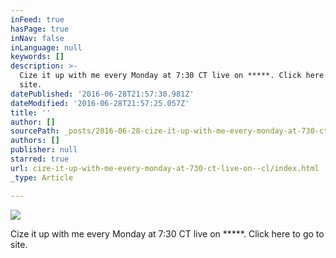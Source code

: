 ```yaml
---
inFeed: true
hasPage: true
inNav: false
inLanguage: null
keywords: []
description: >-
  Cize it up with me every Monday at 7:30 CT live on *****. Click here to go to
  site. 
datePublished: '2016-06-28T21:57:30.981Z'
dateModified: '2016-06-28T21:57:25.057Z'
title: ''
author: []
sourcePath: _posts/2016-06-28-cize-it-up-with-me-every-monday-at-730-ct-live-on--cl.md
authors: []
publisher: null
starred: true
url: cize-it-up-with-me-every-monday-at-730-ct-live-on--cl/index.html
_type: Article

---
```

![](https://the-grid-user-content.s3-us-west-2.amazonaws.com/069045c4-4f16-4664-81d7-d70c09301c31.png)

Cize it up with me every Monday at 7:30 CT live on \*\*\*\*\*. Click here to go to site.